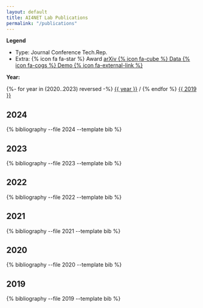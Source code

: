 ```yaml
---
layout: default
title: AI4NET Lab Publications
permalink: "/publications"
---
```


**Legend**
 - Type: 
<span class="badge badge-pill btn-primary" style="width: {{ badgeWidth }}">Journal</span>
<span class="badge badge-pill btn-success" style="width: {{ badgeWidth }}">Conference</span>
<span class="badge badge-pill btn-secondary" style="width: {{ badgeWidth }}">Tech.Rep.</span>
 - Extra: 
<span class="badge badge-pill btn-warning" style="width: {{ badgeWidth }}"> {% icon fa fa-star %} Award  </span>
<span class="badge badge-pill btn btn-outline-dark" style="width: {{ badgeWidth }}"> <a href="{{ entry.arxiv }}"> arXiv <i class="fa fa-external-link"></i></a> </span> 
<span class="badge badge-pill btn btn-outline-dark" style="width: {{ badgeWidth }}">   <a href="{{ entry.dataseturl }}"> {% icon fa-cube %} Data <i class="fa fa-external-link"></i></a> </span> <span class="badge badge-pill btn btn-outline-dark" style="width: {{ badgeWidth }}">   <a href="{{ entry.demourl }}"> {% icon fa-cogs %} Demo {% icon fa-external-link %} <i class="fa fa-external-link"></i></a> </span>  

<strong> Year: </strong> 
<!-- <button class="btn badge btn-default btn-xs">-->
{%- for year in (2020..2023) reversed -%} [{{ year }}](#publications{{year}})<span class="caret"></span> / {% endfor %}  [{{ 2019 }}](#publications2019) 


## <A name="publications2024"></a>2024 <span class="badge">  
{% bibliography --file 2024 --template bib  %}

## <A name="publications2023"></a>2023 <span class="badge">  
{% bibliography --file 2023 --template bib  %}

## <A name="publications2022"></a>2022 <span class="badge">   
{% bibliography --file 2022 --template bib  %}

## <A name="publications2021"></a>2021 <span class="badge">   
{% bibliography --file 2021 --template bib  %}

## <A name="publications2020"></a>2020 <span class="badge">   
{% bibliography --file 2020 --template bib  %}

## <A name="publications2019"></a>2019 <span class="badge">   
{% bibliography --file 2019 --template bib  %}

 
